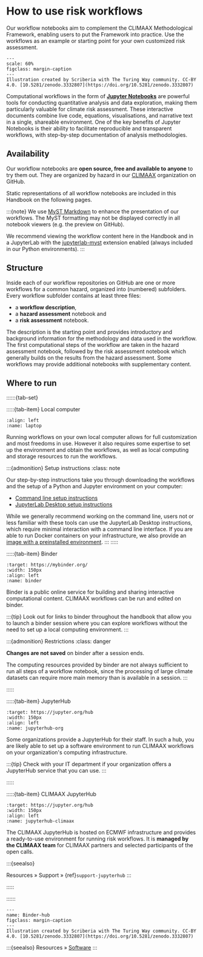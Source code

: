 # How to use risk workflows

Our workflow notebooks aim to complement the CLIMAAX Methodological Framework, enabling users to put the Framework into practice. Use the workflows as an example or starting point for your own customized risk assessment.

```{figure} ../images/illustration/how_to_use_workflows.jpg
---
scale: 60%
figclass: margin-caption
---
Illustration created by Scriberia with The Turing Way community. CC-BY 4.0. [10.5281/zenodo.3332807](https://doi.org/10.5281/zenodo.3332807)
```

Computational workflows in the form of __[Jupyter Notebooks](https://jupyter-notebook.readthedocs.io/en/latest/)__ are powerful tools for conducting quantitative analysis and data exploration, making them particularly valuable for climate risk assessment.
These interactive documents combine live code, equations, visualisations, and narrative text in a single, shareable environment.
One of the key benefits of Jupyter Notebooks is their ability to facilitate reproducible and transparent workflows, with step-by-step documentation of analysis methodologies.


## Availability

Our workflow notebooks are **open source, free and available to anyone** to try them out. They are organized by hazard in our [CLIMAAX](https://github.com/climaax/) organization on GitHub.

Static representations of all workflow notebooks are included in this Handbook on the following pages.

:::{note}
We use [MyST Markdown](https://mystmd.org/) to enhance the presentation of our workflows.
The MyST formatting may not be displayed correctly in all notebook viewers (e.g. the preview on GitHub).

We recommend viewing the workflow content here in the Handbook and in a JupyterLab with the [jupyterlab-myst](https://github.com/jupyter-book/jupyterlab-myst?tab=readme-ov-file#jupyterlab-myst-extension) extension enabled (always included in our Python environments).
:::


## Structure

Inside each of our workflow repositories on GitHub are one or more workflows for a common hazard, organized into (numbered) subfolders.
Every workflow subfolder contains at least three files:

- a **workflow description**,
- a **hazard assessment** notebook and
- a **risk assessment** notebook.

The description is the starting point and provides introductory and background information for the methodology and data used in the workflow.
The first computational steps of the workflow are taken in the hazard assessment notebook, followed by the risk assessment notebook which generally builds on the results from the hazard assessment.
Some workflows may provide additional notebooks with supplementary content.


## Where to run

::::::{tab-set}

:::::{tab-item} Local computer

```{image} ../images/laptop.png
:align: left
:name: laptop
```

Running workflows on your own local computer allows for full customization and most freedoms in use.
However it also requires some expertise to set up the environment and obtain the workflows, as well as local computing and storage resources to run the workflows.

:::{admonition} Setup instructions
:class: note

Our step-by-step instructions take you through downloading the workflows and the setup of a Python and Jupyter environment on your computer:

- [Command line setup instructions](workflows_how_to/cli.md)
- [JupyterLab Desktop setup instructions](workflows_how_to/jupyterlab_desktop.md)

While we generally recommend working on the command line, users not or less familiar with these tools can use the JupyterLab Desktop instructions, which require minimal interaction with a command line interface.
If you are able to run Docker containers on your infrastructure, we also provide an [image with a preinstalled environment](workflows_how_to/docker.md).
:::
:::::


:::::{tab-item} Binder

```{image} ../images/binder-logo.svg
:target: https://mybinder.org/
:width: 150px
:align: left
:name: binder
```
Binder is a public online service for building and sharing interactive computational content.
CLIMAAX workflows can be run and edited on binder.

:::{tip}
Look out for links to binder throughout the handbook that allow you to launch a binder session where you can explore workflows without the need to set up a local computing environment.
:::

:::{admonition} Restrictions
:class: danger

**Changes are not saved** on binder after a session ends.

The computing resources provided by binder are not always sufficient to run all steps of a workflow notebook, since the processing of large climate datasets can require more main memory than is available in a session.
:::

:::::


:::::{tab-item} JupyterHub

```{image} ../images/jupyter-hub-logo.svg
:target: https://jupyter.org/hub
:width: 150px
:align: left
:name: jupyterhub-org
```

Some organizations provide a JupyterHub for their staff.
In such a hub, you are likely able to set up a software environment to run CLIMAAX workflows on your organization's computing infrastructure.

:::{tip}
Check with your IT department if your organization offers a JupyterHub service that you can use.
:::

:::::

:::::{tab-item} CLIMAAX JupyterHub

```{image} ../images/jupyter-hub-logo.svg
:target: https://jupyter.org/hub
:width: 150px
:align: left
:name: jupyterhub-climaax
```

The CLIMAAX JupyterHub is hosted on ECMWF infrastructure and provides a ready-to-use environment for running risk workflows.
It is **managed by the CLIMAAX team** for CLIMAAX partners and selected participants of the open calls.

:::{seealso}

Resources » Support » {ref}`support-jupyterhub`
:::

:::::

::::::

```{figure} ../images/illustration/BinderHub.jpg
---
name: Binder-hub
figclass: margin-caption
---
Illustration created by Scriberia with The Turing Way community. CC-BY 4.0. [10.5281/zenodo.3332807](https://doi.org/10.5281/zenodo.3332807)
```

:::{seealso}
Resources » [Software](../resources/software.md)
:::
